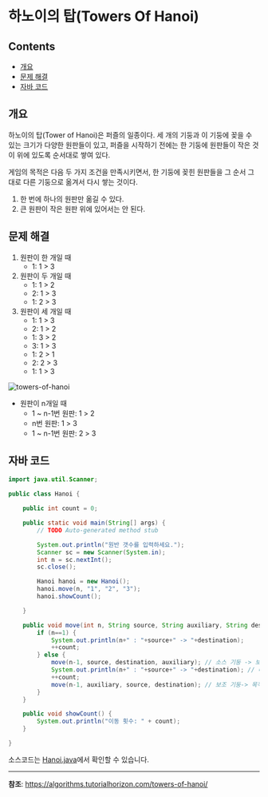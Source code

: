 하노이의 탑(Towers Of Hanoi)
===

Contents
---

-	[개요](#개요)
-	[문제 해결](#문제-해결)
-	[자바 코드](#자바-코드)

개요
---

하노이의 탑(Tower of Hanoi)은 퍼즐의 일종이다. 세 개의 기둥과 이 기둥에 꽂을 수 있는 크기가 다양한 원판들이 있고, 퍼즐을 시작하기 전에는 한 기둥에 원판들이 작은 것이 위에 있도록 순서대로 쌓여 있다.

게임의 목적은 다음 두 가지 조건을 만족시키면서, 한 기둥에 꽂힌 원판들을 그 순서 그대로 다른 기둥으로 옮겨서 다시 쌓는 것이다.

1.	한 번에 하나의 원판만 옮길 수 있다.
2.	큰 원판이 작은 원판 위에 있어서는 안 된다.

문제 해결
---

1.	원판이 한 개일 때
	-	1: 1 > 3
2.	원판이 두 개일 때
	-	1: 1 > 2
	-	2: 1 > 3
	-	1: 2 > 3
3.	원판이 세 개일 때
	-	1: 1 > 3
	-	2: 1 > 2
	-	1: 3 > 2
	-	3: 1 > 3
	-	1: 2 > 1
	-	2: 2 > 3
	-	1: 1 > 3

![towers-of-hanoi](https://i1.wp.com/algorithms.tutorialhorizon.com/files/2015/02/Tower-Of-Hanoi-1.png?resize=733%2C1024&ssl=1)

-	원판이 n개일 때
	-	1 ~ n-1번 원판: 1 > 2
	-	n번 원판: 1 > 3
	-	1 ~ n-1번 원판: 2 > 3

자바 코드
---

```java
import java.util.Scanner;

public class Hanoi {

    public int count = 0;

    public static void main(String[] args) {
        // TODO Auto-generated method stub

        System.out.println("원반 갯수를 입력하세요.");
        Scanner sc = new Scanner(System.in);
        int n = sc.nextInt();
        sc.close();

        Hanoi hanoi = new Hanoi();
        hanoi.move(n, "1", "2", "3");
        hanoi.showCount();

    }

    public void move(int n, String source, String auxiliary, String destination) {
        if (n==1) {
            System.out.println(n+" : "+source+" -> "+destination);
            ++count;
        } else {
            move(n-1, source, destination, auxiliary); // 소스 기둥 -> 보조 기둥
            System.out.println(n+" : "+source+" -> "+destination); // 마지막 원판 목적지로 이동(전체원판수가 1이 아닐때)
            ++count;
            move(n-1, auxiliary, source, destination); // 보조 기둥-> 목적지 기둥
        }
    }

    public void showCount() {
        System.out.println("이동 횟수: " + count);
    }

}
```

소스코드는 [Hanoi.java](/Algorithm/Hanoi.java)에서 확인할 수 있습니다.


---

<b>참조</b>: https://algorithms.tutorialhorizon.com/towers-of-hanoi/
